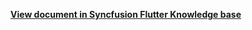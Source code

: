 **[View document in Syncfusion Flutter Knowledge base](https://www.syncfusion.com/kb/12554/how-to-restrict-the-view-navigation-in-the-flutter-calendar)**
